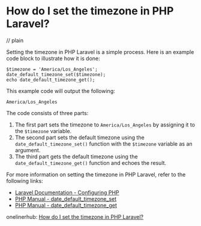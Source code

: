 # How do I set the timezone in PHP Laravel?
// plain

Setting the timezone in PHP Laravel is a simple process. Here is an example code block to illustrate how it is done:
```
$timezone = 'America/Los_Angeles';
date_default_timezone_set($timezone);
echo date_default_timezone_get();
```
This example code will output the following:
```
America/Los_Angeles
```

The code consists of three parts:
1. The first part sets the timezone to `America/Los_Angeles` by assigning it to the `$timezone` variable.
2. The second part sets the default timezone using the `date_default_timezone_set()` function with the `$timezone` variable as an argument.
3. The third part gets the default timezone using the `date_default_timezone_get()` function and echoes the result.

For more information on setting the timezone in PHP Laravel, refer to the following links:
- [Laravel Documentation - Configuring PHP](https://laravel.com/docs/7.x/configuration#configuring-php)
- [PHP Manual - date_default_timezone_set](https://www.php.net/manual/en/function.date-default-timezone-set.php)
- [PHP Manual - date_default_timezone_get](https://www.php.net/manual/en/function.date-default-timezone-get.php)

onelinerhub: [How do I set the timezone in PHP Laravel?](https://onelinerhub.com/php-laravel/how-do-i-set-the-timezone-in-php-laravel)